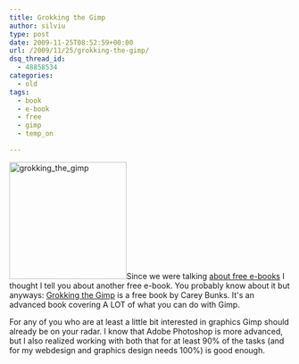 ```yaml
---
title: Grokking the Gimp
author: silviu
type: post
date: 2009-11-25T08:52:59+00:00
url: /2009/11/25/grokking-the-gimp/
dsq_thread_id:
  - 48858534
categories:
  - old
tags:
  - book
  - e-book
  - free
  - gimp
  - temp_on

---
```

<img decoding="async" loading="lazy" class="alignleft size-medium wp-image-575" title="grokking_the_gimp" src="http://blog.silviuvulcan.ro/wp-content/uploads/sites/2/2009/11/grokking_the_gimp-300x300.jpg" alt="grokking_the_gimp" width="210" height="210" />Since we were talking <a href="http://www.sgvulcan.com/a-free-e-book-from-texas-instruments-led-reference-design-cookbook/" target="_blank" rel="noopener">about free e-books</a> I thought I tell you about another free e-book. You probably know about it but anyways: <a href="http://gimp-savvy.com/BOOK/index.html" target="_blank" rel="noopener">Grokking the Gimp</a> is a free book by Carey Bunks. It's an advanced book covering A LOT of what you can do with Gimp.

For any of you who are at least a little bit interested in graphics Gimp should already be on your radar. I know that Adobe Photoshop is more advanced, but I also realized working with both that for at least 90% of the tasks (and for my webdesign and graphics design needs 100%) is good enough.